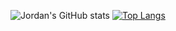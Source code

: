 ![Jordan's GitHub stats](https://github-readme-stats.vercel.app/api?username=JordanPessman&show_icons=true&theme=radical)
[![Top Langs](https://github-readme-stats.vercel.app/api/top-langs/?username=JordanPessman&layout=compact&theme=radical)](https://github.com/anuraghazra/github-readme-stats)

